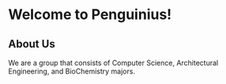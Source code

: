 <h1>Welcome to Penguinius!</h1>

<h2>About Us</h2>
We are a group that consists of Computer Science, Architectural Engineering, and BioChemistry majors.
